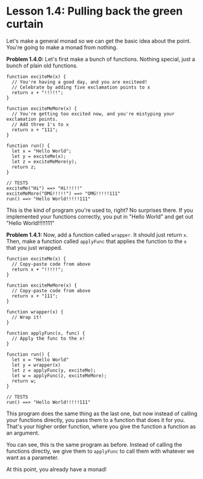 # Lesson 1.4: Pulling back the green curtain 

Let's make a general monad so we can get the basic idea about the point. You're going to make a monad from nothing. 

**Problem 1.4.0:** Let's first make a bunch of functions. Nothing special, just a bunch of plain old functions.

```problem
function exciteMe(x) {
  // You're having a good day, and you are exciteed!
  // Celebrate by adding five exclamation points to x
  return x + "!!!!!";
}

function exciteMeMore(x) {
  // You're getting too excited now, and you're mistyping your exclamation points.
  // Add three 1's to x
  return x + "111";
}

function run() {
  let x = "Hello World";
  let y = exciteMe(x);
  let z = exciteMeMore(y);
  return z;
}

// TESTS
exciteMe("Hi") ==> "Hi!!!!!"
exciteMeMore("OMG!!!!!") ==> "OMG!!!!!111"
run() ==> "Hello World!!!!!111"
```

This is the kind of program you're used to, right? No surprises there. If you implemented your functions correctly, you put in "Hello World" and get out "Hello World!!!!!111"

**Problem 1.4.1:** Now, add a function called `wrapper`. It should just return `x`. Then, make a function called `applyFunc` that applies the function to the `x` that you just wrapped.

```problem
function exciteMe(x) {
  // Copy-paste code from above 
  return x + "!!!!!";
}

function exciteMeMore(x) {
  // Copy-paste code from above
  return x + "111";
}

function wrapper(x) {
  // Wrap it!
}

function applyFunc(x, func) {
  // Apply the func to the x!
}

function run() {
  let x = "Hello World"
  let y = wrapper(x)
  let z = applyFunc(y, exciteMe);
  let w = applyFunc(z, exciteMeMore);
  return w;
}

// TESTS
run() ==> "Hello World!!!!!111"
```

This program does the same thing as the last one, but now instead of calling your functions directly, you pass them to a function that does it for you. That's your higher order function, where you give the function a function as an argument. 

You can see, this is the same program as before. Instead of calling the functions directly, we give them to `applyFunc` to call them with whatever we want as a parameter.

At this point, you already have a monad!
